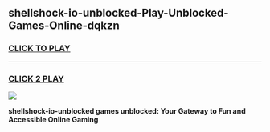 
## shellshock-io-unblocked-Play-Unblocked-Games-Online-dqkzn
<h3>
<a href="https://premium76.site?title=shellshock-io-unblocked&ref=25A">CLICK TO PLAY</a></h3>
<hr>

<h3>
<a href="https://premium76.site?title=shellshock-io-unblocked&ref=25A">CLICK 2 PLAY</a>
  
</h3>

<a href="https://premium76.site?title=shellshock-io-unblocked&ref=25A"><img src="https://clearcache.store/games.png"></a>


**shellshock-io-unblocked games unblocked: Your Gateway to Fun and Accessible Online Gaming**
